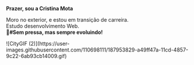 <strong>Prazer, sou a Cristina Mota</strong>

<p>Moro no exterior, e estou em transição de carreira.<br>
Estudo desenvolvimento Web.<br>
<strong>🎯#Sem pressa, mas sempre evoluindo!</strong></p>
![CityGIF (2)](https://user-images.githubusercontent.com/110698111/187953829-a49ff47a-11cd-4857-9c22-6ab93cb14009.gif)











             




          
          

